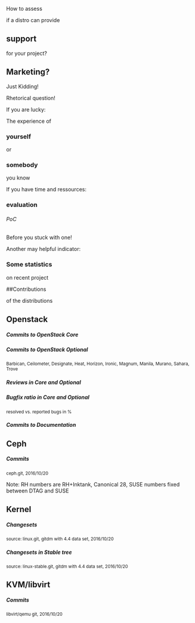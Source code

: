 <!-- .slide: data-background-image="images/distros-all.svg" data-background-size="90% auto" -->


<!-- Slide -->
How to assess

if a distro can provide 

## support

for your project?


<!-- Slide -->
## Marketing? 

Just Kidding! <!-- .element class="fragment"-->

Rhetorical question! <!-- .element class="fragment"-->


<!-- Slide -->
If you are lucky:

The experience of 

### yourself 

or 

### somebody

you know


<!-- Slide -->
If you have time and ressources:

### evaluation
###### PoC

Before you stuck with one!


<!-- Slide -->
Another may helpful indicator:

### Some statistics

on recent project

##Contributions

of the distributions


<!-- Slide -->
## Openstack


<!-- Slide -->
##### Commits to OpenStack Core
<canvas data-chart="line">
<!--
{
 "data" : {
     "labels": ["G", "H", "I", "J", "K", "L", "M", "N", "O"],
     "datasets": [
         {
             "label": "Canonical",
	     "backgroundColor":"rgba(221,72,20,.9)",
             "data": [116, 120, 44, 20, 25, 8, 9, 8, 0]
         },
         {
             "label": "SUSE",
	     "backgroundColor":"rgba(125,194,70,.9)",
             "data": [49, 116, 109, 91, 36, 43, 93, 80, 32]
         },
         {
             "label": "Mirantis",
	     "backgroundColor":"rgba(0,0,0,.7)",
             "data": [59, 370, 181, 250, 539, 677, 665, 726, 70]
         },
         {
             "label": "Red Hat",
	     "backgroundColor":"rgba(233,52,66,.7)",
             "data": [731, 623, 852, 965, 1231, 1290, 1040, 1010, 145]
         }
     ]
 },
 "options": { 
     "responsive": "true",
     "legend": {
     	"position": "bottom",
	"labels": {
	    "fontSize": 16
	}
     }
 }
}
-->
</canvas>


<!-- Slide -->
##### Commits to OpenStack Optional
<sup>Barbican, Ceilometer, Designate, Heat, Horizon, Ironic, Magnum, Manila, Murano, Sahara, Trove</sup>
<canvas data-chart="line">
<!--
{
 "data" : {
     "labels": ["G", "H", "I", "J", "K", "L", "M", "N", "O"],
     "datasets": [
         {
             "label": "Canonical",
	     "backgroundColor":"rgba(221,72,20,.9)",
             "data": [27, 7, 2, 3, 6, 2, 2, 2, 0]
         },
         {
             "label": "SUSE",
	     "backgroundColor":"rgba(125,194,70,.9)",
             "data": [10, 85, 86, 139, 78, 42, 63, 90, 37]
         },
         {
             "label": "Red Hat",
	     "backgroundColor":"rgba(233,52,66,.7)",
             "data": [789, 1116, 1115, 1103, 1419, 1341, 1080, 1067, 120]
         },
         {
             "label": "Mirantis",
	     "backgroundColor":"rgba(0,0,0,.7)",
             "data": [197, 966, 682, 900, 1554, 1478, 1132, 1283, 109]
         }
     ]
 },
 "options": { 
     "responsive": "true",
     "legend": {
     	"position": "bottom",
	"labels": {
	    "fontSize": 16
	}
     }
 }
}
-->
</canvas>


<!-- Slide -->
##### Reviews in Core and Optional
<canvas data-chart="line">
<!--
{
 "data" : {
     "labels": ["G", "H", "I", "J", "K", "L", "M", "N", "O"],
     "datasets": [
         {
             "label": "Canonical",
	     "backgroundColor":"rgba(221,72,20,.9)",
             "data": [859, 190, 61, 54, 57, 28, 8, 20, 20]
         },
         {
             "label": "SUSE",
	     "backgroundColor":"rgba(125,194,70,.9)",
             "data": [50, 58, 197, 595, 600, 642, 813, 578, 605]
         },
         {
             "label": "Red Hat",
	     "backgroundColor":"rgba(233,52,66,.7)",
             "data": [6745, 13300, 15682, 16498, 19244, 17709, 15831, 16987, 17602]
         },
         {
             "label": "Mirantis",
	     "backgroundColor":"rgba(0,0,0,.7)",
             "data": [137, 5722, 9640, 14154, 22735, 21273, 19853, 19609, 20380]
         }
     ]
 },
 "options": { 
     "responsive": "true",
     "legend": {
     	"position": "bottom",
	"labels": {
	    "fontSize": 16
	}
     }
 }
}
-->
</canvas>


<!-- Slide -->
##### Bugfix ratio in Core and Optional
<sup>resolved vs. reported bugs in %</sup>
<canvas data-chart="line">
<!--
{
 "data" : {
     "labels": ["G", "H", "I", "J", "K", "L", "M", "N", "O"],
     "datasets": [
         {
             "label": "Canonical",
	     "backgroundColor":"rgba(221,72,20,.7)",
             "data": [106, 34, 54, 17, 19, 6, 26, 14, 13]
         },
         {
             "label": "SUSE",
	     "backgroundColor":"rgba(125,194,70,.6)",
             "data": [106, 62, 68, 96, 57, 48, 48, 28, 30]
         },
         {
             "label": "Red Hat",
	     "backgroundColor":"rgba(233,52,66,.7)",
             "data": [79, 65, 53, 53, 57, 54, 63, 79, 79]
         },
         {
             "label": "Mirantis",
	     "backgroundColor":"rgba(0,0,0,.7)",
             "data": [88, 84, 61, 89, 90, 74, 69, 73, 73]
         }
     ]
 },
 "options": { 
     "responsive": "true",
     "legend": {
     	"position": "bottom",
	"labels": {
	    "fontSize": 16
	}
     }
 }
}
-->
</canvas>


<!-- Slide -->
##### Commits to Documentation
<canvas data-chart="line">
<!--
{
 "data" : {
     "labels": ["G", "H", "I", "J", "K", "L", "M", "N", "O"],
     "datasets": [
         {
             "label": "Canonical",
	     "backgroundColor":"rgba(221,72,20,.7)",
             "data": [2, 0, 3, 0, 1, 0, 0, 1, 0]
         },
         {
             "label": "Mirantis",
	     "backgroundColor":"rgba(0,0,0,.7)",
             "data": [0, 0, 41, 12, 120, 74, 80, 32, 10]
         },
         {
             "label": "Red Hat",
	     "backgroundColor":"rgba(233,52,66,.7)",
             "data": [8, 4, 346, 70, 44, 30, 34, 35, 2]
         },
         {
             "label": "SUSE",
	     "backgroundColor":"rgba(125,194,70,.6)",
             "data": [2, 47, 730, 420, 249, 284, 206, 87, 27]
         }
     ]
 },
 "options": { 
     "responsive": "true",
     "legend": {
     	"position": "bottom",
	"labels": {
	    "fontSize": 16
	}
     }
 }
}
-->
</canvas>


<!-- Slide -->
## Ceph


##### Commits
<sup>ceph.git, 2016/10/20<sup>
<canvas class="doughnut-reveal" data-chart="doughnut" width="600" height="600">
<!--
{
 "data" : {
     "labels": ["Red Hat" , "SUSE" , "Mirantis" , "Canonical"],
     "datasets": [
         {
             "data": [37908, 1369, 706, 28],
	     "backgroundColor": [
	     	"rgba(233,52,66,.7)",
		"rgba(125,194,70,.6)",
		"rgba(0,0,0,.7)",
		"rgba(221,72,20,.7)"
	     ]
         }
     ]
 },
 "options": {
     "animateScale": "true",
     "responsive": "true",
     "legend": {
     	"position": "bottom",
	"labels": {
	    "fontSize": 16
	}
     }
 }
}
-->
</canvas>

Note: RH numbers are RH+Inktank, Canonical 28, SUSE numbers fixed between DTAG and SUSE


<!-- Slide -->
## Kernel


<!-- Slide -->
##### Changesets 
<sup>source: linux.git, gitdm with 4.4 data set, 2016/10/20</sup>
<canvas data-chart="line">
<!--
{
 "data" : {
     "labels": ["v3.0" , "v3.1" , "v3.2" , "v3.4" , "v3.5" , "v3.6" , "v3.7" , "v3.8" , "v3.9" , "v3.10" , "v3.11" , "v3.12" , "v3.13" , "v3.14" , "v3.15" , "v3.16" , "v3.17" , "v3.18" , "v3.19" , "v4.0" , "v4.1" , "v4.2" , "v4.3" , "v4.4" , "v4.5" , "v4.6" , "v4.7" , "v4.8"],
     "datasets": [
         {
             "label": "Mirantis",
	     "backgroundColor":"rgba(0,0,0,.7)",
             "data": [0,0,0,0,0,0,0,0,0,0,0,0,0,0,0,0,0,0,0,0,0,0,1,15,27,66,48,18]
         },
         {
             "label": "Canonical",
	     "backgroundColor":"rgba(221,72,20,.7)",
             "data": [24,27,46,101,35,89,90,91,84,58,81,55,48,28,25,34,32,80,23,29,24,37,30,35,46,50,56,108]
         },
         {
             "label": "SUSE",
	     "backgroundColor":"rgba(125,194,70,.6)",
             "data": [446,391,337,731,329,256,323,270,437,235,230,163,294,278,454,298,279,300,431,445,453,503,301,260,386,370,469,341]
         },
         {
             "label": "Red Hat",
	     "backgroundColor":"rgba(233,52,66,.7)",
             "data": [947,688,927,1661,926,898,1003,963,798,896,808,753,1060,1030,1133,1370,1046,854,890,669,931,1274,969,658,628,933,836,987]
         }
     ]
 },
 "options": { 
     "responsive": "true",
     "legend": {
     	"position": "bottom",
	"labels": {
	    "fontSize": 16
	}
     }
 }
}
-->
</canvas>


<!-- Slide -->
##### Changesets in Stable tree
<sup>source: linux-stable.git, gitdm with 4.4 data set, 2016/10/20</sup>
<canvas data-chart="line">
<!--
{
 "data" : {
     "labels": ["v3.0.100" , "v3.1.10" , "v3.2.82" , "v3.4.112" , "v3.5.7" , "v3.6.11" , "v3.7.10" , "v3.8.13" , "v3.9.11" , "v3.10.103" , "v3.11.10" , "v3.12.64" , "v3.13.11" , "v3.14.79" , "v3.15.10" , "v3.16.37" , "v3.17.8" , "v3.18.43" , "v3.19.8" , "v4.0.9" , "v4.1.34" , "v4.2.8" , "v4.3.6" , "v4.4.19" , "v4.5.7" , "v4.6.7" , "v4.7.8" , "v4.8.2i"],
     "datasets": [
         {
             "label": "Mirantis",
	     "backgroundColor":"rgba(0,0,0,.7)",
             "data": [0,0,0,0,0,0,0,0,0,0,0,0,0,0,0,0,0,0,0,0,3,1,2,17,27,66,48,18]
         },
         {
             "label": "Canonical",
	     "backgroundColor":"rgba(221,72,20,.7)",
             "data": [98,39,173,190,57,104,100,110,90,103,86,110,59,62,29,116,39,124,30,37,75,48,43,66,59,59,72,110]
         },
         {
             "label": "SUSE",
	     "backgroundColor":"rgba(125,194,70,.6)",
             "data": [690,457,850,1093,374,311,358,315,469,636,264,763,344,632,477,680,339,595,498,495,716,548,373,439,466,408,507,343]
         },
         {
             "label": "Red Hat",
	     "backgroundColor":"rgba(233,52,66,.7)",
             "data": [1403,772,1772,2341,1010,966,1083,1083,897,1593,883,1587,1172,1606,1204,1970,1181,1280,965,724,1264,1369,1014,888,728,1014,907,992]
         }
     ]
 },
 "options": { 
     "responsive": "true",
     "legend": {
     	"position": "bottom",
	"labels": {
	    "fontSize": 16
	}
     }
 }
}
-->
</canvas>


<!-- Slide -->
## KVM/libvirt


<!-- Slide -->
##### Commits
<sup>libvirt/qemu git, 2016/10/20<sup>
<canvas class="doughnut-reveal" data-chart="doughnut" width="600" height="600">
<!--
{
 "data" : {
     "labels": ["Red Hat" , "SUSE" , "Mirantis" , "Canonical"],
     "datasets": [
         {
             "data": [36781, 2698, 6, 75],
	     "backgroundColor": [
	     	"rgba(233,52,66,.7)",
		"rgba(125,194,70,.6)",
		"rgba(0,0,0,.7)",
		"rgba(221,72,20,.7)"
	     ]
         }
     ]
 },
 "options": {
     "animateScale": "true",
     "responsive": "true",
     "legend": {
     	"position": "bottom",
	"labels": {
	    "fontSize": 16
	}
     }
 }
}
-->
</canvas>

